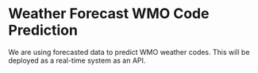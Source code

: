 Weather Forecast WMO Code Prediction
===================================

We are using forecasted data to predict WMO weather codes. This will be deployed as a real-time system as an API.
